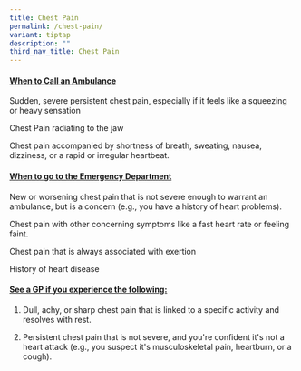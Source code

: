 ```yaml
---
title: Chest Pain
permalink: /chest-pain/
variant: tiptap
description: ""
third_nav_title: Chest Pain
---
```

<h4><strong><u>When to Call an Ambulance</u></strong></h4>
<p></p>
<p>Sudden, severe persistent chest pain, especially if it feels like a squeezing
or heavy sensation</p>
<p>Chest Pain radiating to the jaw</p>
<p>Chest pain accompanied by shortness of breath, sweating, nausea, dizziness,
or a rapid or irregular heartbeat.</p>
<p></p>
<h4><strong><u>When to go to the Emergency Department</u></strong></h4>
<p></p>
<p>New or worsening chest pain that is not severe enough to warrant an ambulance,
but is a concern (e.g., you have a history of heart problems).</p>
<p></p>
<p>Chest pain with other concerning symptoms like a fast heart rate or feeling
faint.</p>
<p></p>
<p>Chest pain that is always associated with exertion</p>
<p></p>
<p>History of heart disease</p>
<p></p>
<h4><strong><u>See a GP if you experience the following:</u></strong></h4>
<ol data-tight="true" class="tight">
<li>
<p>Dull, achy, or sharp chest pain that is linked to a specific activity
and resolves with rest.</p>
</li>
<li>
<p>Persistent chest pain that is not severe, and you're confident it's not
a heart attack (e.g., you suspect it's musculoskeletal pain, heartburn,
or a cough).</p>
</li>
</ol>
<p></p>